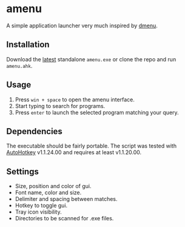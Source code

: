 amenu
=====

A simple application launcher very much inspired by [dmenu](http://tools.suckless.org/dmenu/).

Installation
------------

Download the [latest](https://github.com/fledo/amenu/releases/latest) standalone `amenu.exe` or clone the repo and run `amenu.ahk`.
 
Usage
-----

 1. Press `win + space` to open the amenu interface.
 2. Start typing to search for programs.
 3. Press `enter` to launch the selected program matching your query.

Dependencies
------------

The executable should be fairly portable. The script was tested with [AutoHotkey](https://github.com/Lexikos/AutoHotkey_L/) v1.1.24.00 and requires at least v1.1.20.00.

Settings
--------

 - Size, position and color of gui.
 - Font name, color and size.
 - Delimiter and spacing between matches.
 - Hotkey to toggle gui.
 - Tray icon visibility.
 - Directories to be scanned for .exe files.